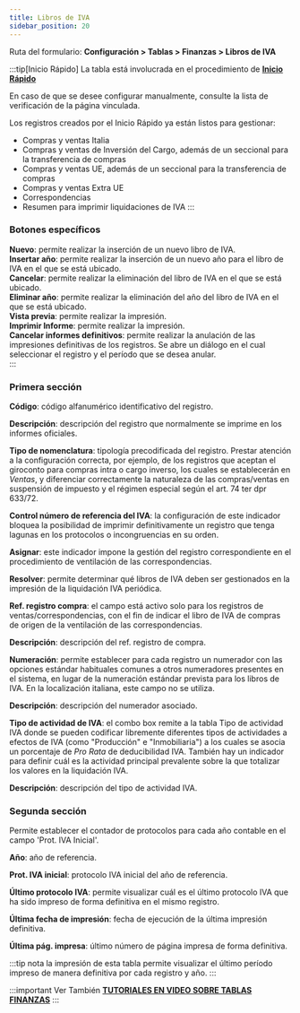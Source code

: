 ```yaml
---
title: Libros de IVA
sidebar_position: 20
---
```


Ruta del formulario: **Configuración > Tablas > Finanzas > Libros de IVA**

:::tip[Inicio Rápido]
La tabla está involucrada en el procedimiento de [**Inicio Rápido**](/docs/guide/fast-start)

En caso de que se desee configurar manualmente, consulte la lista de verificación de la página vinculada.

Los registros creados por el Inicio Rápido ya están listos para gestionar:

- Compras y ventas Italia
- Compras y ventas de Inversión del Cargo, además de un seccional para la transferencia de compras
- Compras y ventas UE, además de un seccional para la transferencia de compras
- Compras y ventas Extra UE
- Correspondencias 
- Resumen para imprimir liquidaciones de IVA
:::

### Botones específicos

**Nuevo**: permite realizar la inserción de un nuevo libro de IVA.  
**Insertar año**: permite realizar la inserción de un nuevo año para el libro de IVA en el que se está ubicado.  
**Cancelar**: permite realizar la eliminación del libro de IVA en el que se está ubicado.  
**Eliminar año**: permite realizar la eliminación del año del libro de IVA en el que se está ubicado.  
**Vista previa**: permite realizar la impresión.  
**Imprimir Informe**: permite realizar la impresión.  
**Cancelar informes definitivos**: permite realizar la anulación de las impresiones definitivas de los registros. Se abre un diálogo en el cual seleccionar el registro y el período que se desea anular.  
:::

### Primera sección 

**Código**: código alfanumérico identificativo del registro.  

**Descripción**: descripción del registro que normalmente se imprime en los informes oficiales.  

**Tipo de nomenclatura**: tipología precodificada del registro. Prestar atención a la configuración correcta, por ejemplo, de los registros que aceptan el giroconto para compras intra o cargo inverso, los cuales se establecerán en *Ventas*, y diferenciar correctamente la naturaleza de las compras/ventas en suspensión de impuesto y el régimen especial según el art. 74 ter dpr 633/72.  

**Control número de referencia del IVA**: la configuración de este indicador bloquea la posibilidad de imprimir definitivamente un registro que tenga lagunas en los protocolos o incongruencias en su orden.  

**Asignar**: este indicador impone la gestión del registro correspondiente en el procedimiento de ventilación de las correspondencias.  

**Resolver**: permite determinar qué libros de IVA deben ser gestionados en la impresión de la liquidación IVA periódica.  

**Ref. registro compra**: el campo está activo solo para los registros de ventas/correspondencias, con el fin de indicar el libro de IVA de compras de origen de la ventilación de las correspondencias.  

**Descripción**: descripción del ref. registro de compra.  

**Numeración**: permite establecer para cada registro un numerador con las opciones estándar habituales comunes a otros numeradores presentes en el sistema, en lugar de la numeración estándar prevista para los libros de IVA. En la localización italiana, este campo no se utiliza.  

**Descripción**: descripción del numerador asociado.  

**Tipo de actividad de IVA**: el combo box remite a la tabla Tipo de actividad IVA donde se pueden codificar libremente diferentes tipos de actividades a efectos de IVA (como "Producción" e "Inmobiliaria") a los cuales se asocia un porcentaje de *Pro Rata* de deducibilidad IVA. También hay un indicador para definir cuál es la actividad principal prevalente sobre la que totalizar los valores en la liquidación IVA.  

**Descripción**: descripción del tipo de actividad IVA.  

### Segunda sección 

Permite establecer el contador de protocolos para cada año contable en el campo 'Prot. IVA Inicial'.

**Año**: año de referencia.  

**Prot. IVA inicial**: protocolo IVA inicial del año de referencia.  

**Último protocolo IVA**: permite visualizar cuál es el último protocolo IVA que ha sido impreso de forma definitiva en el mismo registro.  

**Última fecha de impresión**: fecha de ejecución de la última impresión definitiva.  

**Última pág. impresa**: último número de página impresa de forma definitiva.  

:::tip nota
la impresión de esta tabla permite visualizar el último período impreso de manera definitiva por cada registro y año.
:::

:::important Ver También
[**TUTORIALES EN VIDEO SOBRE TABLAS FINANZAS**](/docs/video/finance/intro)
:::
